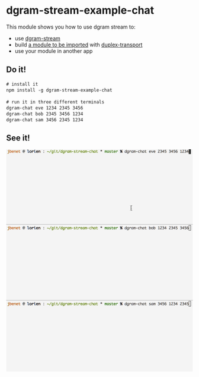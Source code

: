 # dgram-stream-example-chat

This module shows you how to use dgram stream to:

- use [dgram-stream](http://github.com/jbenet/dgram-stream)
- build [a module to be imported](index.js) with [duplex-transport](http://github.com/jbenet/node-duplex-transport)
- use your module in another app

## Do it!

```
# install it
npm install -g dgram-stream-example-chat

# run it in three different terminals
dgram-chat eve 1234 2345 3456
dgram-chat bob 2345 3456 1234
dgram-chat sam 3456 2345 1234
```

## See it!

![](demo.gif)
